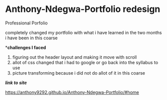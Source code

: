 # Anthony-Ndegwa-Portfolio redesign 
Professional  Porfolio

<p> completely changed my portfolio with what i have learned in the two months i have been in this coarse
   
   
***challenges I faced**
1. figuring out the header layout and making it move with scroll 
2. allot of css changed that i had to google or go back into the syllabus to use 
3. picture transforming because i did not do allot of it in this coarse 

***link to site***

https://anthony9292.github.io/Anthony-Ndegwa-Portfolio/#home